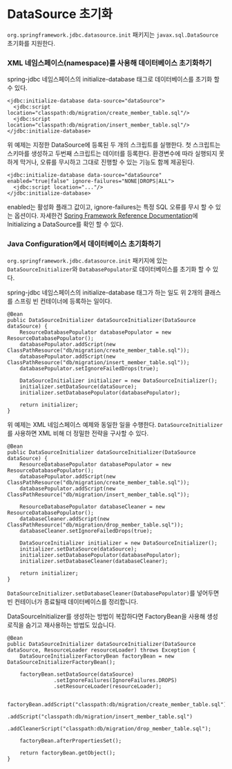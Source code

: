 DataSource 초기화
========================================

`org.springframework.jdbc.datasource.init` 패키지는 `javax.sql.DataSource` 초기화를 지원한다.


### XML 네임스페이스(namespace)를 사용해 데이터베이스 초기화하기

spring-jdbc 네임스페이스의 initialize-database 태그로 데이터베이스를 초기화 할 수 있다.

```
<jdbc:initialize-database data-source="dataSource">
  <jdbc:script location="classpath:db/migration/create_member_table.sql"/>
  <jdbc:script location="classpath:db/migration/insert_member_table.sql"/>
</jdbc:initialize-database>
```

위 예제는 지정한 DataSource에 등록된 두 개의 스크립트를 실행한다. 첫 스크립트는 스키마를 생성하고 두번째 스크립트는 데이터를 등록한다.
환경변수에 따라 실행되지 못하게 막거나, 오류를 무시하고 그대로 진행할 수 있는 기능도 함께 제공된다.

```
<jdbc:initialize-database data-source="dataSource" enabled="true|false" ignore-failures="NONE|DROPS|ALL">
  <jdbc:script location="..."/>
</jdbc:initialize-database>
```

enabled는 활성화 플래그 값이고, ignore-failures는 특정 SQL 오류를 무시 할 수 있는 옵션이다.
자세한건 [Spring Framework Reference Documentation](http://docs.spring.io/spring/docs/4.0.2.RELEASE/spring-framework-reference/htmlsingle)에 Initializing a DataSource를 확인 할 수 있다.


### Java Configuration에서 데이터베이스 초기화하기

`org.springframework.jdbc.datasource.init` 패키지에 있는 `DataSourceInitializer`와 `DatabasePopulator`로 데이터베이스를 초기화 할 수 있다.

spring-jdbc 네임스페이스의 initialize-database 태그가 하는 일도 위 2개의 클래스를 스프링 빈 컨테이너에 등록하는 일이다.

```
@Bean
public DataSourceInitializer dataSourceInitializer(DataSource dataSource) {
    ResourceDatabasePopulator databasePopulator = new ResourceDatabasePopulator();
    databasePopulator.addScript(new ClassPathResource("db/migration/create_member_table.sql"));
    databasePopulator.addScript(new ClassPathResource("db/migration/insert_member_table.sql"));
    databasePopulator.setIgnoreFailedDrops(true);

    DataSourceInitializer initializer = new DataSourceInitializer();
    initializer.setDataSource(dataSource);
    initializer.setDatabasePopulator(databasePopulator);

    return initializer;
}
```

위 예제는 XML 네임스페이스 예제와 동일한 일을 수행한다. `DataSourceInitializer`를 사용하면 XML 비해 더 정밀한 전략을 구사할 수 있다.

```
@Bean
public DataSourceInitializer dataSourceInitializer(DataSource dataSource) {
    ResourceDatabasePopulator databasePopulator = new ResourceDatabasePopulator();
    databasePopulator.addScript(new ClassPathResource("db/migration/create_member_table.sql"));
    databasePopulator.addScript(new ClassPathResource("db/migration/insert_member_table.sql"));

    ResourceDatabasePopulator databaseCleaner = new ResourceDatabasePopulator();
    databaseCleaner.addScript(new ClassPathResource("db/migration/drop_member_table.sql"));
    databaseCleaner.setIgnoreFailedDrops(true);

    DataSourceInitializer initializer = new DataSourceInitializer();
    initializer.setDataSource(dataSource);
    initializer.setDatabasePopulator(databasePopulator);
    initializer.setDatabaseCleaner(databaseCleaner);

    return initializer;
}
```

`DataSourceInitializer.setDatabaseCleaner(DatabasePopulator)`를 넣어두면 빈 컨테이너가 종료될때 데이터베이스를 정리합니다.

DataSourceInitializer를 생성하는 방법이 복잡하다면 FactoryBean을 사용해 생성 로직을 숨기고 재사용하는 방법도 있습니다.

```
@Bean
public DataSourceInitializer dataSourceInitializer(DataSource dataSource, ResourceLoader resourceLoader) throws Exception {
    DataSourceInitializerFactoryBean factoryBean = new DataSourceInitializerFactoryBean();

    factoryBean.setDataSource(dataSource)
               .setIgnoreFailures(IgnoreFailures.DROPS)
               .setResourceLoader(resourceLoader);

    factoryBean.addScript("classpath:db/migration/create_member_table.sql")
               .addScript("classpath:db/migration/insert_member_table.sql")
               .addCleanerScript("classpath:db/migration/drop_member_table.sql");

    factoryBean.afterPropertiesSet();

    return factoryBean.getObject();
}
```